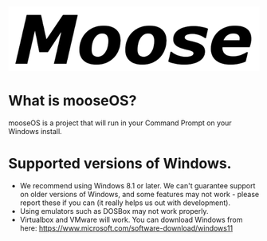 ![Logo](https://raw.githubusercontent.com/MooseMega/mooseOS/main/assets/Moose%20Logo.png)
# What is mooseOS?
mooseOS is a project that will run in your Command Prompt on your Windows install.
# Supported versions of Windows.
- We recommend using Windows 8.1 or later. We can't guarantee support on older versions of Windows, and some features may not work - please report these if you can (it really helps us out with development).
- Using emulators such as DOSBox may not work properly.
- Virtualbox and VMware will work. You can download Windows from here: https://www.microsoft.com/software-download/windows11
